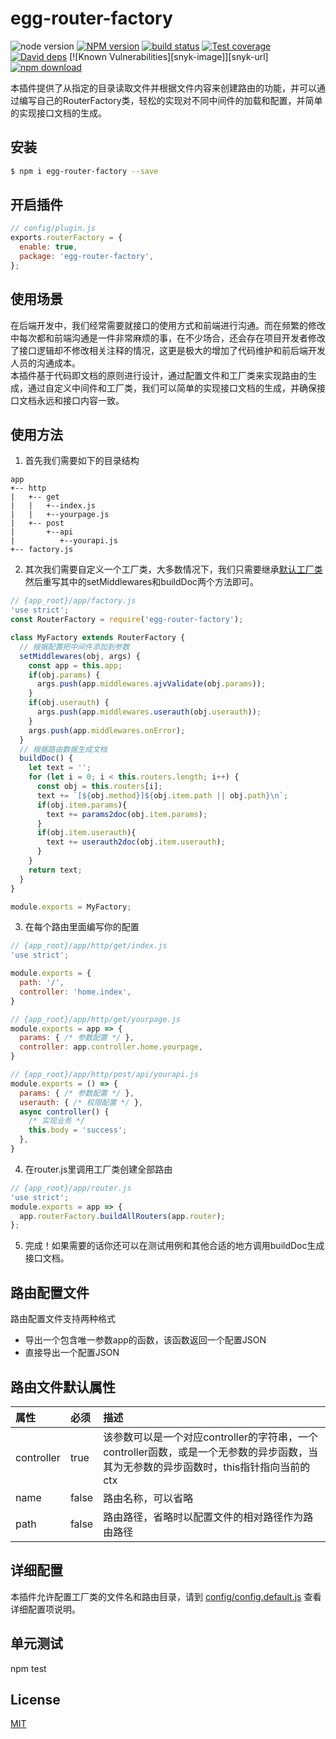 # egg-router-factory

![node version][node-image]
[![NPM version][npm-image]][npm-url]
[![build status][travis-image]][travis-url]
[![Test coverage][codecov-image]][codecov-url]
[![David deps][david-image]][david-url]
[![Known Vulnerabilities][snyk-image]][snyk-url]
[![npm download][download-image]][download-url]

[node-image]: https://img.shields.io/badge/node-%3E%3D8-blue.svg
[npm-image]: https://img.shields.io/npm/v/egg-router-factory.svg?style=flat-square
[npm-url]: https://npmjs.org/package/egg-router-factory
[travis-image]: https://img.shields.io/travis/985ch/egg-router-factory.svg?style=flat-square
[travis-url]: https://travis-ci.org/985ch/egg-router-factory
[codecov-image]: https://img.shields.io/codecov/c/github/985ch/egg-router-factory.svg?style=flat-square
[codecov-url]: https://codecov.io/github/985ch/egg-router-factory?branch=master
[david-image]: https://img.shields.io/david/985ch/egg-router-factory.svg?style=flat-square
[david-url]: https://david-dm.org/985ch/egg-router-factory
[download-image]: https://img.shields.io/npm/dm/egg-router-factory.svg?style=flat-square
[download-url]: https://npmjs.org/package/egg-router-factory

本插件提供了从指定的目录读取文件并根据文件内容来创建路由的功能，并可以通过编写自己的RouterFactory类，轻松的实现对不同中间件的加载和配置，并简单的实现接口文档的生成。

## 安装

```bash
$ npm i egg-router-factory --save
```

## 开启插件

```js
// config/plugin.js
exports.routerFactory = {
  enable: true,
  package: 'egg-router-factory',
};
```

## 使用场景

在后端开发中，我们经常需要就接口的使用方式和前端进行沟通。而在频繁的修改中每次都和前端沟通是一件非常麻烦的事，在不少场合，还会存在项目开发者修改了接口逻辑却不修改相关注释的情况，这更是极大的增加了代码维护和前后端开发人员的沟通成本。<br />
本插件基于代码即文档的原则进行设计，通过配置文件和工厂类来实现路由的生成，通过自定义中间件和工厂类，我们可以简单的实现接口文档的生成，并确保接口文档永远和接口内容一致。

## 使用方法
1. 首先我们需要如下的目录结构
```
app
+-- http
|   +-- get
|   |   +--index.js
|   |   +--yourpage.js
|   +-- post
|       +--api
|          +--yourapi.js
+-- factory.js
```
2. 其次我们需要自定义一个工厂类，大多数情况下，我们只需要继承[默认工厂类](./app/factory.js)然后重写其中的setMiddlewares和buildDoc两个方法即可。
```js
// {app_root}/app/factory.js
'use strict';
const RouterFactory = require('egg-router-factory');

class MyFactory extends RouterFactory {
  // 根据配置把中间件添加到参数
  setMiddlewares(obj, args) {
    const app = this.app;
    if(obj.params) {
      args.push(app.middlewares.ajvValidate(obj.params));
    }
    if(obj.userauth) {
      args.push(app.middlewares.userauth(obj.userauth));
    }
    args.push(app.middlewares.onError);
  }
  // 根据路由数据生成文档
  buildDoc() {
    let text = '';
    for (let i = 0; i < this.routers.length; i++) {
      const obj = this.routers[i];
      text += `[${obj.method}]${obj.item.path || obj.path}\n`;
      if(obj.item.params){
        text += params2doc(obj.item.params);
      }
      if(obj.item.userauth){
        text += userauth2doc(obj.item.userauth);
      }
    }
    return text;
  }
}

module.exports = MyFactory;
```
3. 在每个路由里面编写你的配置
```js
// {app_root}/app/http/get/index.js
'use strict';

module.exports = {
  path: '/',
  controller: 'home.index',
}
```
```js
// {app_root}/app/http/get/yourpage.js
module.exports = app => {
  params: { /* 参数配置 */ },
  controller: app.controller.home.yourpage,
}
```
```js
// {app_root}/app/http/post/api/yourapi.js
module.exports = () => {
  params: { /* 参数配置 */ },
  userauth: { /* 权限配置 */ },
  async controller() {
    /* 实现业务 */
    this.body = 'success';
  },
}
```
4. 在router.js里调用工厂类创建全部路由
```js
// {app_root}/app/router.js
'use strict';
module.exports = app => {
  app.routerFactory.buildAllRouters(app.router);
};
```
5. 完成！如果需要的话你还可以在测试用例和其他合适的地方调用buildDoc生成接口文档。
## 路由配置文件
路由配置文件支持两种格式
* 导出一个包含唯一参数app的函数，该函数返回一个配置JSON
* 直接导出一个配置JSON
## 路由文件默认属性
| 属性 | 必须 | 描述 |
|:----|:-----|:-----|
| controller | true | 该参数可以是一个对应controller的字符串，一个controller函数，或是一个无参数的异步函数，当其为无参数的异步函数时，this指针指向当前的ctx |
| name | false | 路由名称，可以省略 |
| path | false | 路由路径，省略时以配置文件的相对路径作为路由路径 |
## 详细配置
本插件允许配置工厂类的文件名和路由目录，请到 [config/config.default.js](config/config.default.js) 查看详细配置项说明。

## 单元测试

npm test

## License

[MIT](LICENSE)
